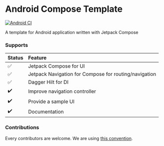 # Android Compose Template
[![Android CI](https://github.com/mcatta/android-compose-template/actions/workflows/ci.yml/badge.svg)](https://github.com/mcatta/android-compose-template/actions/workflows/ci.yml)

A template for Android application written with Jetpack Compose

### Supports

Status | Feature
:-------------| :-------------|
:white_check_mark: | Jetpack Compose for UI |
:white_check_mark: | Jetpack Navigation for Compose for routing/navigation |
:white_check_mark: | Dagger Hilt for DI |
:heavy_check_mark: | Improve navigation controller |
:heavy_check_mark: | Provide a sample UI |
:heavy_check_mark: | Documentation |

### Contributions

Every contributors are welcome. We are using [this convention](https://www.conventionalcommits.org/en/v1.0.0/).
